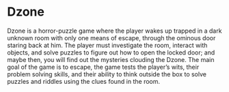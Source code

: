# Dzone
Dzone is a horror-puzzle game where the player wakes up trapped in a dark unknown room with only one means of escape, through the ominous door staring back at him. The player must investigate the room, interact with objects, and solve puzzles to figure out how to open the locked door; and maybe then, you will find out the mysteries clouding the Dzone.
The main goal of the game is to escape, the game tests the player’s wits, their problem solving skills, and their ability to think outside the box to solve puzzles and riddles using the clues found in the room.
